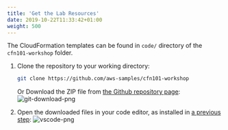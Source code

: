 ```yaml
---
title: 'Get the Lab Resources'
date: 2019-10-22T11:33:42+01:00
weight: 500
---
```


The CloudFormation templates can be found in `code/` directory of the `cfn101-workshop` folder.

1. Clone the repository to your working directory:

    ```bash
    git clone https://github.com/aws-samples/cfn101-workshop
    ```
   
   Or Download the ZIP file from [the Github repository page](https://github.com/aws-samples/cfn101-workshop):
   ![git-download-png](../git-download.png)

2. Open the downloaded files in your code editor, as installed in [a previous step](../300-edit):
   ![vscode-png](../vscode.png)

